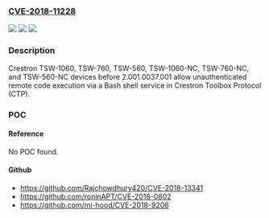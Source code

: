 ### [CVE-2018-11228](https://cve.mitre.org/cgi-bin/cvename.cgi?name=CVE-2018-11228)
![](https://img.shields.io/static/v1?label=Product&message=n%2Fa&color=blue)
![](https://img.shields.io/static/v1?label=Version&message=n%2Fa&color=blue)
![](https://img.shields.io/static/v1?label=Vulnerability&message=n%2Fa&color=brighgreen)

### Description

Crestron TSW-1060, TSW-760, TSW-560, TSW-1060-NC, TSW-760-NC, and TSW-560-NC devices before 2.001.0037.001 allow unauthenticated remote code execution via a Bash shell service in Crestron Toolbox Protocol (CTP).

### POC

#### Reference
No POC found.

#### Github
- https://github.com/Rajchowdhury420/CVE-2018-13341
- https://github.com/roninAPT/CVE-2018-0802
- https://github.com/mi-hood/CVE-2018-9206

